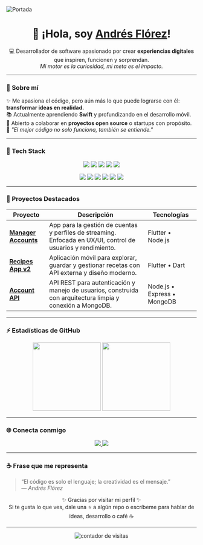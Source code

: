 <!-- Imagen de Portada -->
![Portada](https://images.unsplash.com/photo-1550439062-609e1531270e?ixlib=rb-4.0.3&ixid=M3wxMjA3fDB8MHxwaG90by1wYWdlfHx8fGVufDB8fHx8fA%3D%3D&auto=format&fit=crop&w=1470&q=80)

<h1 align="center">👋 ¡Hola, soy <a href="https://andresflorez-portafolio.site/" target="_blank">Andrés Flórez</a>!</h1>

<p align="center">
  💻 Desarrollador de software apasionado por crear <strong>experiencias digitales</strong> que inspiren, funcionen y sorprendan.  
  <br/>
  <em>Mi motor es la curiosidad, mi meta es el impacto.</em>
</p>

---

### 🚀 Sobre mí  

✨ Me apasiona el código, pero aún más lo que puede lograrse con él: **transformar ideas en realidad.**  
📚 Actualmente aprendiendo **Swift** y profundizando en el desarrollo móvil.  
🤝 Abierto a colaborar en **proyectos open source** o startups con propósito.  
🎯 *"El mejor código no solo funciona, también se entiende."*  

---

### 🧠 Tech Stack

<p align="center">
  <!-- Lenguajes -->
  <img src="https://img.shields.io/badge/React%20Native-20232A?style=for-the-badge&logo=react&logoColor=61DAFB"/>
  <img src="https://img.shields.io/badge/Flutter-02569B?style=for-the-badge&logo=flutter&logoColor=white"/>
  <img src="https://img.shields.io/badge/JavaScript-F7DF1E?style=for-the-badge&logo=javascript&logoColor=black"/>
  <img src="https://img.shields.io/badge/TypeScript-3178C6?style=for-the-badge&logo=typescript&logoColor=white"/>
  <img src="https://img.shields.io/badge/Node.js-339933?style=for-the-badge&logo=node.js&logoColor=white"/>
</p>

<p align="center">
  <!-- Herramientas -->
  <img src="https://img.shields.io/badge/Git-F05032?style=for-the-badge&logo=git&logoColor=white"/>
  <img src="https://img.shields.io/badge/GitHub-181717?style=for-the-badge&logo=github&logoColor=white"/>
  <img src="https://img.shields.io/badge/VS%20Code-007ACC?style=for-the-badge&logo=visual-studio-code&logoColor=white"/>
  <img src="https://img.shields.io/badge/Docker-2496ED?style=for-the-badge&logo=docker&logoColor=white"/>
  <img src="https://img.shields.io/badge/Firebase-FFCA28?style=for-the-badge&logo=firebase&logoColor=black"/>
  <img src="https://img.shields.io/badge/Postman-FF6C37?style=for-the-badge&logo=postman&logoColor=white"/>
</p>

---

### 🧩 Proyectos Destacados  

| Proyecto | Descripción | Tecnologías |
|-----------|--------------|-------------|
| [**Manager Accounts**](https://github.com/andresflopaez1255/manager_accounts) | App para la gestión de cuentas y perfiles de streaming. Enfocada en UX/UI, control de usuarios y rendimiento. | Flutter • Node.js |
| [**Recipes App v2**](https://github.com/andresflopaez1255/recipes_appv2) | Aplicación móvil para explorar, guardar y gestionar recetas con API externa y diseño moderno. | Flutter • Dart |
| [**Account API**](https://github.com/andresflopaez1255/accountApi) | API REST para autenticación y manejo de usuarios, construida con arquitectura limpia y conexión a MongoDB. | Node.js • Express • MongoDB |

---

### ⚡️ Estadísticas de GitHub  

<p align="center">
  <img height="180em" src="https://github-readme-stats.vercel.app/api?username=andresflopaez1255&show_icons=true&theme=tokyonight&hide_border=true" />
  <img height="180em" src="https://github-readme-stats.vercel.app/api/top-langs/?username=andresflopaez1255&layout=compact&theme=tokyonight&hide_border=true" />
</p>

---

### 🌐 Conecta conmigo  

<p align="center">
  <a href="https://www.linkedin.com/in/andres-florez-111595197/">
    <img src="https://img.shields.io/badge/LinkedIn-Andrés%20Flórez-0077B5?style=for-the-badge&logo=linkedin&logoColor=white" />
  </a>
  <a href="https://andresflorez-portafolio.site/">
    <img src="https://img.shields.io/badge/Portafolio-andresflorez--portafolio.site-0A66C2?style=for-the-badge&logo=firefox&logoColor=white" />
  </a>
</p>

---

### ☕ Frase que me representa

> “El código es solo el lenguaje; la creatividad es el mensaje.”  
> — *Andrés Flórez*

<p align="center">
  ✨ Gracias por visitar mi perfil ✨  
  <br>
  Si te gusta lo que ves, dale una ⭐ a algún repo o escríbeme para hablar de ideas, desarrollo o café ☕
</p>

---

<p align="center">
  <img src="https://komarev.com/ghpvc/?username=andresflopaez1255&color=blueviolet&style=flat-square&label=Visitas+al+perfil" alt="contador de visitas"/>
</p>

